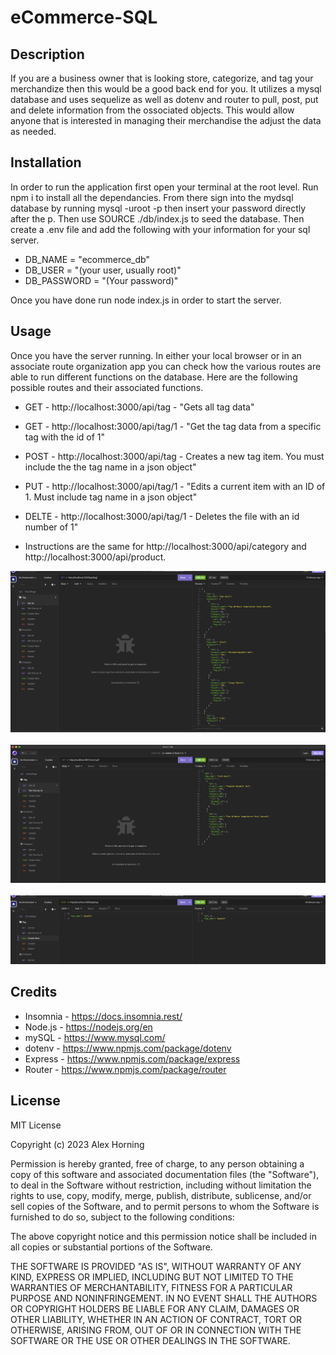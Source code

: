 # eCommerce-SQL

## Description

If you are a business owner that is looking store, categorize, and tag your merchandize then this would be a good back end for you. It utilizes a mysql database and uses sequelize as well as dotenv and router to pull, post, put and delete information from the ossociated objects. This would allow anyone that is interested in managing their merchandise the adjust the data as needed.

## Installation

In order to run the application first open your terminal at the root level. Run npm i to install all the dependancies. From there sign into the mydsql database by running mysql -uroot -p then insert your password directly after the p. Then use SOURCE ./db/index.js to seed the database. Then create a .env file and add the following with your information for your sql server.

- DB_NAME = "ecommerce_db"
- DB_USER = "(your user, usually root)"
- DB_PASSWORD = "(Your password)"

Once you have done run node index.js in order to start the server.

## Usage

Once you have the server running. In either your local browser or in an associate route organization app you can check how the various routes are able to run different functions on the database. Here are the following possible routes and their associated functions.

- GET - http://localhost:3000/api/tag - "Gets all tag data"
- GET - http://localhost:3000/api/tag/1 - "Get the tag data from a specific tag with the id of 1"
- POST - http://localhost:3000/api/tag - Creates a new tag item. You must include the the tag name in a json object"
- PUT - http://localhost:3000/api/tag/1 - "Edits a current item with an ID of 1. Must include tag name in a json object"
- DELTE - http://localhost:3000/api/tag/1 - Deletes the file with an id number of 1"

- Instructions are the same for http://localhost:3000/api/category and http://localhost:3000/api/product.

![A screenshot of the get all function](assets/Screenshot%202023-05-04%20at%208.15.34%20PM.png)
  ![A screenshot of getting data by id](assets/Screenshot%202023-05-04%20at%208.15.44%20PM.png)
  ![A screenshot of adding an item using the post function](assets/Screenshot%202023-05-04%20at%208.15.54%20PM.png)

## Credits

- Insomnia - https://docs.insomnia.rest/
- Node.js - https://nodejs.org/en
- mySQL - https://www.mysql.com/
- dotenv - https://www.npmjs.com/package/dotenv
- Express - https://www.npmjs.com/package/express
- Router - https://www.npmjs.com/package/router

## License

MIT License

Copyright (c) 2023 Alex Horning

Permission is hereby granted, free of charge, to any person obtaining a copy of this software and associated documentation files (the "Software"), to deal in the Software without restriction, including without limitation the rights to use, copy, modify, merge, publish, distribute, sublicense, and/or sell copies of the Software, and to permit persons to whom the Software is furnished to do so, subject to the following conditions:

The above copyright notice and this permission notice shall be included in all copies or substantial portions of the Software.

THE SOFTWARE IS PROVIDED "AS IS", WITHOUT WARRANTY OF ANY KIND, EXPRESS OR IMPLIED, INCLUDING BUT NOT LIMITED TO THE WARRANTIES OF MERCHANTABILITY, FITNESS FOR A PARTICULAR PURPOSE AND NONINFRINGEMENT. IN NO EVENT SHALL THE AUTHORS OR COPYRIGHT HOLDERS BE LIABLE FOR ANY CLAIM, DAMAGES OR OTHER LIABILITY, WHETHER IN AN ACTION OF CONTRACT, TORT OR OTHERWISE, ARISING FROM, OUT OF OR IN CONNECTION WITH THE SOFTWARE OR THE USE OR OTHER DEALINGS IN THE SOFTWARE.
